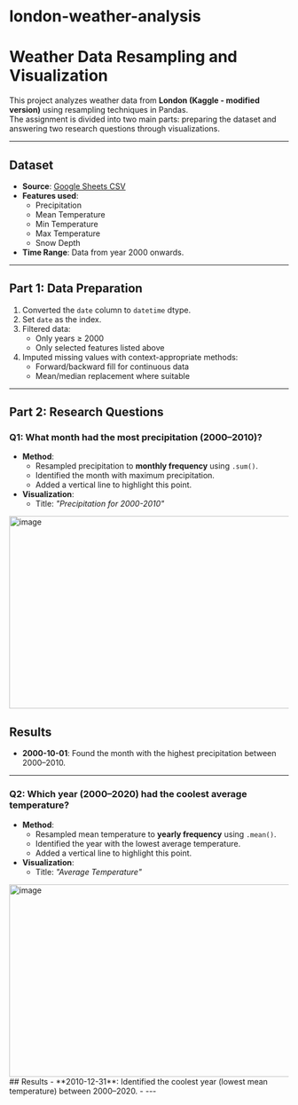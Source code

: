 # london-weather-analysis

# Weather Data Resampling and Visualization

This project analyzes weather data from **London (Kaggle - modified version)** using resampling techniques in Pandas.  
The assignment is divided into two main parts: preparing the dataset and answering two research questions through visualizations.

---

## Dataset
- **Source**: [Google Sheets CSV](https://docs.google.com/spreadsheets/d/e/2PACX-1vT_jChgNsQbHbg4TGepzIqk8XC9DTIKmyyxb1upo5cfZCgbfIUQc2ZC0YMzuU5uApP140Ob49KBjdqh/pub?gid=1198589591&single=true&output=csv)  
- **Features used**:
  - Precipitation  
  - Mean Temperature  
  - Min Temperature  
  - Max Temperature  
  - Snow Depth  
- **Time Range**: Data from year 2000 onwards.

---

## Part 1: Data Preparation
1. Converted the `date` column to `datetime` dtype.  
2. Set `date` as the index.  
3. Filtered data:
   - Only years ≥ 2000  
   - Only selected features listed above  
4. Imputed missing values with context-appropriate methods:
   - Forward/backward fill for continuous data  
   - Mean/median replacement where suitable  

---

## Part 2: Research Questions

### Q1: What month had the most precipitation (2000–2010)?
- **Method**:
  - Resampled precipitation to **monthly frequency** using `.sum()`.  
  - Identified the month with maximum precipitation.  
  - Added a vertical line to highlight this point.  
- **Visualization**:
  - Title: *"Precipitation for 2000-2010"*  
 <img width="1993" height="347" alt="image" src="https://github.com/user-attachments/assets/621e57e5-5903-4445-8f1f-a9572bc1367a" />
  
## Results
- **2000-10-01**: Found the month with the highest precipitation between 2000–2010.  
---

### Q2: Which year (2000–2020) had the coolest average temperature?
- **Method**:
  - Resampled mean temperature to **yearly frequency** using `.mean()`.  
  - Identified the year with the lowest average temperature.  
  - Added a vertical line to highlight this point.  
- **Visualization**:
  - Title: *"Average Temperature"*  
<img width="1998" height="347" alt="image" src="https://github.com/user-attachments/assets/f53c5aee-856c-4e04-a589-a4e4f9d35744" />
## Results
- **2010-12-31**: Identified the coolest year (lowest mean temperature) between 2000–2020.
- 
---

